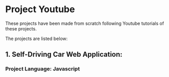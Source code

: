 # Project Youtube

These projects have been made from scratch following Youtube tutorials of these projects.

The projects are listed below:

## 1. Self-Driving Car Web Application:

### Project Language: Javascript

